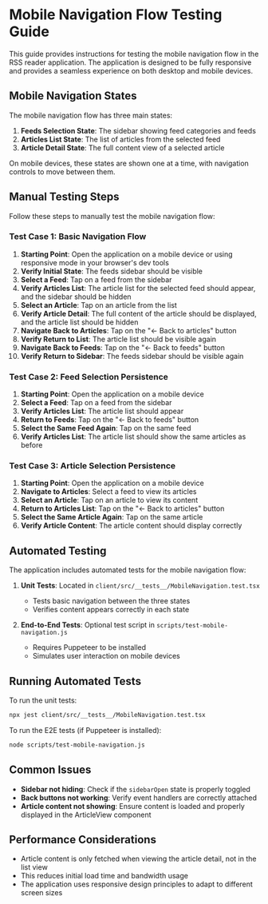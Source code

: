 # Mobile Navigation Flow Testing Guide

This guide provides instructions for testing the mobile navigation flow in the RSS reader application. The application is designed to be fully responsive and provides a seamless experience on both desktop and mobile devices.

## Mobile Navigation States

The mobile navigation flow has three main states:

1. **Feeds Selection State**: The sidebar showing feed categories and feeds
2. **Articles List State**: The list of articles from the selected feed
3. **Article Detail State**: The full content view of a selected article

On mobile devices, these states are shown one at a time, with navigation controls to move between them.

## Manual Testing Steps

Follow these steps to manually test the mobile navigation flow:

### Test Case 1: Basic Navigation Flow

1. **Starting Point**: Open the application on a mobile device or using responsive mode in your browser's dev tools
2. **Verify Initial State**: The feeds sidebar should be visible
3. **Select a Feed**: Tap on a feed from the sidebar
4. **Verify Articles List**: The article list for the selected feed should appear, and the sidebar should be hidden
5. **Select an Article**: Tap on an article from the list
6. **Verify Article Detail**: The full content of the article should be displayed, and the article list should be hidden
7. **Navigate Back to Articles**: Tap on the "← Back to articles" button
8. **Verify Return to List**: The article list should be visible again
9. **Navigate Back to Feeds**: Tap on the "← Back to feeds" button
10. **Verify Return to Sidebar**: The feeds sidebar should be visible again

### Test Case 2: Feed Selection Persistence

1. **Starting Point**: Open the application on a mobile device
2. **Select a Feed**: Tap on a feed from the sidebar
3. **Verify Articles List**: The article list should appear
4. **Return to Feeds**: Tap on the "← Back to feeds" button
5. **Select the Same Feed Again**: Tap on the same feed
6. **Verify Articles List**: The article list should show the same articles as before

### Test Case 3: Article Selection Persistence

1. **Starting Point**: Open the application on a mobile device
2. **Navigate to Articles**: Select a feed to view its articles
3. **Select an Article**: Tap on an article to view its content
4. **Return to Articles List**: Tap on the "← Back to articles" button
5. **Select the Same Article Again**: Tap on the same article
6. **Verify Article Content**: The article content should display correctly

## Automated Testing

The application includes automated tests for the mobile navigation flow:

1. **Unit Tests**: Located in `client/src/__tests__/MobileNavigation.test.tsx`
   - Tests basic navigation between the three states
   - Verifies content appears correctly in each state

2. **End-to-End Tests**: Optional test script in `scripts/test-mobile-navigation.js`
   - Requires Puppeteer to be installed
   - Simulates user interaction on mobile devices

## Running Automated Tests

To run the unit tests:

```bash
npx jest client/src/__tests__/MobileNavigation.test.tsx
```

To run the E2E tests (if Puppeteer is installed):

```bash
node scripts/test-mobile-navigation.js
```

## Common Issues

- **Sidebar not hiding**: Check if the `sidebarOpen` state is properly toggled
- **Back buttons not working**: Verify event handlers are correctly attached
- **Article content not showing**: Ensure content is loaded and properly displayed in the ArticleView component

## Performance Considerations

- Article content is only fetched when viewing the article detail, not in the list view
- This reduces initial load time and bandwidth usage
- The application uses responsive design principles to adapt to different screen sizes